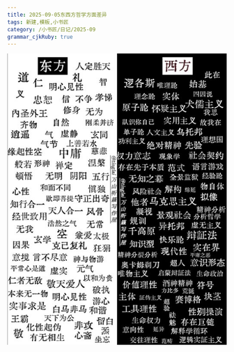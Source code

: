 ```yaml
---
title: 2025-09-05东西方哲学方面差异
tags: 新建,模板,小书匠
category: /小书匠/日记/2025-09
grammar_cjkRuby: true
---
```



![enter description here](./images/1757077998893.png)
